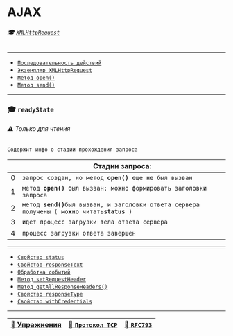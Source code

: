 # AJAX

###### :mortar_board: [`XMLHttpRequest`](XMLHttpRequest)

***

* [`Последовательность действий`](XMLHttpRequest-steps)
* [`Экземпляр XMLHttpRequest`](XMLHttpRequest-content)
* [`Метод open()`](XMLHttpRequest-open)
* [`Метод send()`](XMLHttpRequest-send)

***

### :mortar_board: `readyState`

###### :warning: Только для чтения

`Содержит инфо о стадии прохождения запроса`

| | Стадии запроса: |
|-|-|
| 0 | `запрос создан, но метод `**`open()`**` еще не был вызван` |
| 1 | `метод `**`open()`**` был вызван; можно формировать заголовки запроса` |
| 2 | `метод `**`send()`**` был вызван, и заголовки ответа сервера получены ( можно читать `**`status`**` )` |
| 3 | `идет процесс загрузки тела ответа сервера` |
| 4 | `процесс загрузки ответа завершен` |

***

* [`Свойство status`](XMLHttpRequest-status)
* [`Свойство responseText`](XMLHttpRequest-responseText)
* [`Обработка событий`](XMLHttpRequest-events)
* [`Метод setRequestHeader`](XMLHttpRequest-setRequestHeader)
* [`Метод getAllResponseHeaders()`](XMLHttpRequest-response#getAllResponseHeaders)
* [`Свойство responseType`](XMLHttpRequest-response#responseType)
* [`Свойство withCredentials`](XMLHttpRequest-withCredentials)

***

| [:briefcase: Упражнения](https://docs.google.com/forms/d/e/1FAIpQLSdA3JwhlOTXdZxCO3y1MdLe-pe-cynNVGeboy7IV0aWHliGHA/viewform) | [:link: `Протокол TCP`](https://xakep.ru/2002/04/11/14943/) | [:link: **`RFC793`**](https://www.lissyara.su/doc/rfc/rfc793/) |
|-|-|-|
